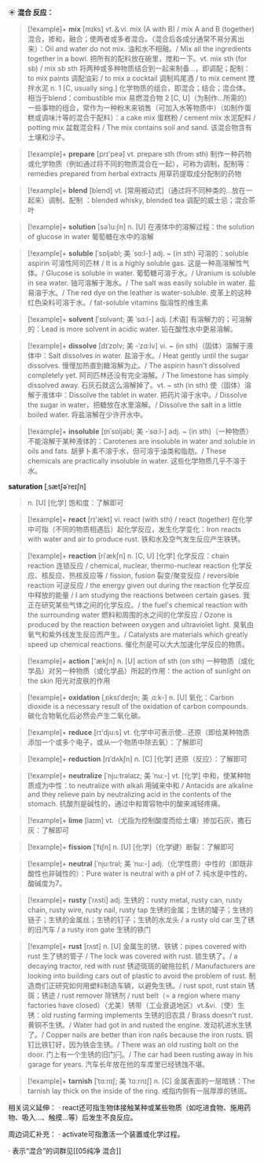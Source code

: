 ☀ <span class="category">**混合 反应：**</span>
>[!example]+ <span class="vocabulary">**mix**</span> [mɪks] 
> <span class="definition">vt.＆vi. mix (A with B) / mix A and B (together) 混合，掺和，融合；使两者或多者混合。（混合后各成分通常不易分离出来）：</span>Oil and water do not mix. 油和水不相融。/ Mix all the ingredients together in a bowl. 把所有的配料放在碗里，搅和一下。<span class="definition">vt. mix sth (for sb) / mix sb sth 将两种或多种物质结合到一起来制备…，即调配；配制：</span>to mix paints 调配油彩 / to mix a cocktail 调制鸡尾酒 / to mix cement 搅拌水泥 <span class="definition">n. 1 [C, usually sing.] 化学物质的组合，即混合；结合；混合体。相当于blend：</span>combustible mix 易燃混合物 <span class="definition">2 [C, U]（为制作…所需的）一些事物的组合，常作为一种粉末来销售（可加入水等物质中）（如制作蛋糕或调味汁等的混合干配料）：</span>a cake mix 蛋糕粉 / cement mix 水泥配料 / potting mix 盆栽混合料 / The mix contains soil and sand. 该混合物含有土壤和沙子。

>[!example]+ <span class="vocabulary">**prepare**</span> [prɪ'peə] 
> <span class="definition">vt. prepare sth (from sth) 制作一种药物或化学物质（例如通过将不同的物质混合在一起），可称为调制，配制等：</span>remedies prepared from herbal extracts 用草药提取成分配制的药物
                     
>[!example]+ <span class="vocabulary">**blend**</span> [blend]
> <span class="definition">vt. [常用被动式]（通过将不同种类的…放在一起来）调制、配制 ：</span>blended whisky, blended tea 调配的威士忌；混合茶叶

>[!example]+ <span class="vocabulary">**solution**</span> [səˈlu:ʃn]
> <span class="definition">n. [U] 在液体中的溶解过程：</span>the solution of glucose in water 葡萄糖在水中的溶解
                
>[!example]+ <span class="vocabulary">**soluble**</span> [ˈsɒljəbl; 美 ˈsɑ:l-]
> <span class="definition">adj. ~ (in sth) 可溶的：</span>soluble aspirin 可溶性阿司匹林 / It is a highly soluble gas. 这是一种高溶解性气体。/ Glucose is soluble in water. 葡萄糖可溶于水。/ Uranium is soluble in sea water. 铀可溶解于海水。/ The salt was easily soluble in water. 盐易溶于水。/ The red dye on the leather is water-soluble. 皮革上的这种红色染料可溶于水。/ fat-soluble vitamins 脂溶性的维生素      
          
>[!example]+ <span class="vocabulary">**solvent**</span> [ˈsɒlvənt; 美 ˈsɑ:l-]
> <span class="definition">adj. [术语] 有溶解力的；可溶解的：</span>Lead is more solvent in acidic water. 铅在酸性水中更易溶解。

>[!example]+ <span class="vocabulary">**dissolve**</span> [dɪˈzɒlv; 美 -ˈzɑ:lv]
> <span class="definition">vi. ~ (in sth)（固体）溶解于液体中：</span>Salt dissolves in water. 盐溶于水。/ Heat gently until the sugar dissolves. 慢慢加热直到糖溶解为止。/ The aspirin hasn't dissolved completely yet. 阿司匹林还没有完全溶解。/ The limestone has simply dissolved away. 石灰石就这么溶解掉了。<span class="definition">vt. ~ sth (in sth) 使（固体）溶解于液体中：</span>Dissolve the tablet in water. 把药片溶于水中。/ Dissolve the sugar in water，把糖放在水里溶解。/ Dissolve the salt in a little boiled water. 将盐溶解在少许开水中。
           
>[!example]+ <span class="vocabulary">**insoluble**</span> [ɪnˈsɒljəbl; 美 -ˈsɑ:l-]
> <span class="definition">adj. ~ (in sth)（一种物质）不能溶解于某种液体的：</span>Carotenes are insoluble in water and soluble in oils and fats. 胡萝卜素不溶于水，但可溶于油类和脂肪。/ These chemicals are practically insoluble in water. 这些化学物质几乎不溶于水。

 <span class="vocabulary">**saturation**</span> [ˌsætʃəˈreɪʃn]
> <span class="definition">n. [U] [化学] 饱和度：</span>了解即可

>[!example]+ <span class="vocabulary">**react**</span> [rɪ'ækt] 
> <span class="definition">vi. react (with sth) / react (together) 在化学中可指（不同的物质相遇后）起化学反应，发生化学变化：</span>Iron reacts with water and air to produce rust. 铁和水及空气发生反应产生铁锈。
           
>[!example]+ <span class="vocabulary">**reaction**</span> [riˈækʃn]
> <span class="definition">n. [C, U] [化学] 化学反应：</span>chain reaction 连锁反应 / chemical, nuclear, thermo-nuclear reaction 化学反应、核反应、热核反应等 / fission, fusion 裂变/聚变反应 / reversible reaction 可逆反应 / the energy given out during the reaction 化学反应中释放的能量 / I am studying the reactions between certain gases. 我正在研究某些气体之间的化学反应。/ the fuel's chemical reaction with the surrounding water 燃料和周围的水之间的化学反应 / Ozone is produced by the reaction between oxygen and ultraviolet light. 臭氧由氧气和紫外线发生反应而产生。/ Catalysts are materials which greatly speed up chemical reactions. 催化剂是可以大大加速化学反应的物质。

>[!example]+ <span class="vocabulary">**action**</span> ['ækʃn] 
> <span class="definition">n. [U] action of sth (on sth) 一种物质（或化学品）对另一种物质（或化学品）所起的作用：</span>the action of sunlight on the skin 阳光对皮肤的作用
           
>[!example]+ <span class="vocabulary">**oxidation**</span> [ˌɒksɪˈdeɪʃn; 美 ˌɑ:k-]
> <span class="definition">n. [U] 氧化：</span>Carbon dioxide is a necessary result of the oxidation of carbon compounds. 碳化合物氧化后必然会产生二氧化碳。

>[!example]+ <span class="vocabulary">**reduce**</span> [rɪ'dju:s] 
> <span class="definition">vt. 化学中可表示使…还原（即给某种物质添加一个或多个电子，或从一个物质中除去氧）：</span>了解即可
           
>[!example]+ <span class="vocabulary">**reduction**</span> [rɪˈdʌkʃn]
> <span class="definition">n. [C] [化学] 还原（反应）：</span>了解即可
            
>[!example]+ <span class="vocabulary">**neutralize**</span> [ˈnju:trəlaɪz; 美 ˈnu:-]
> <span class="definition">vt. [化学] 中和，使某种物质成为中性：</span>to neutralize with alkali 用碱来中和 / Antacids are alkaline and they relieve pain by neutralizing acid in the contents of the stomach. 抗酸剂是碱性的，通过中和胃容物中的酸来减轻疼痛。
                      
>[!example]+ <span class="vocabulary">**lime**</span> [laɪm]
> <span class="definition">vt.（尤指为控制酸度而给土壤）掺加石灰，撒石灰：</span>了解即可

>[!example]+ <span class="vocabulary">**fission**</span> [ˈfɪʃn]
> <span class="definition">n. [U] [化学]（化学键）断裂：</span>了解即可

>[!example]+ <span class="vocabulary">**neutral**</span> [ˈnju:trəl; 美 ˈnu:-]
> <span class="definition">adj.（化学性质）中性的（即既非酸性也非碱性的）：</span>Pure water is neutral with a pH of 7. 纯水是中性的，酸碱度为7。            

>[!example]+ <span class="vocabulary">**rusty**</span> [ˈrʌsti]
> <span class="definition">adj. 生锈的：</span>rusty metal, rusty can, rusty chain, rusty wire, rusty nail, rusty tap 生锈的金属；生锈的罐子；生锈的链子；生锈的金属丝；生锈的钉子；生锈的水龙头 / a rusty old car 生了锈的旧汽车 / a rusty iron gate 生锈的铁门
                      
>[!example]+ <span class="vocabulary">**rust**</span> [rʌst]
> <span class="definition">n. [U] 金属生的锈、铁锈：</span>pipes covered with rust 生了锈的管子 / The lock was covered with rust. 锁生锈了。/ a decaying tractor, red with rust 锈迹斑斑的破拖拉机 / Manufacturers are looking into building cars out of plastic to avoid the problem of rust. 制造商们正研究如何用塑料制造车辆，以避免生锈。/ rust spot, rust stain 锈斑；锈迹 / rust remover 除锈剂 / rust belt（= a region where many factories have closed）（尤美）锈带（工业衰退地区）<span class="definition">vt.&vi.（使）生锈：</span>old rusting farming implements 生锈的旧农具 / Brass doesn't rust. 黄铜不生锈。/ Water had got in and rusted the engine. 发动机进水生锈了。/ Copper nails are better than iron nails because the iron rusts. 铜钉比铁钉好，因为铁会生锈。/ There was an old rusting bolt on the door. 门上有一个生锈的旧门闩。/ The car had been rusting away in his garage for years. 汽车长年放在他的车库里已经锈蚀不堪。

>[!example]+ <span class="vocabulary">**tarnish**</span> [ˈtɑ:nɪʃ; 美 ˈtɑ:rnɪʃ]
> <span class="definition">n. [C] 金属表面的一层暗锈：</span>The tarnish lay thick on the inside of the ring. 戒指内侧有一层厚厚的锈斑。
          
相关词义延伸：
· react还可指生物体接触某种或某些物质（如吃进食物、施用药物、吸入…、触摸…等）后发生不良反应。
           
周边词汇补充：
· activate可指激活一个装置或化学过程。

· 表示“混合”的词群见[[05纯净 混合]]
